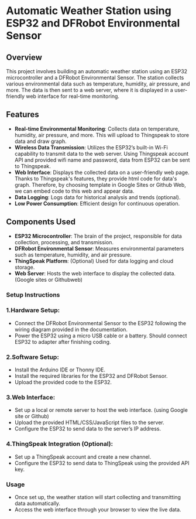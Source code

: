 
# Automatic Weather Station using ESP32 and DFRobot Environmental Sensor

## Overview
This project involves building an automatic weather station using an ESP32 microcontroller and a DFRobot Environmental Sensor. The station collects various environmental data such as temperature, humidity, air pressure, and more. The data is then sent to a web server, where it is displayed in a user-friendly web interface for real-time monitoring.

## Features
 - **Real-time Environmental Monitoring**: Collects data on temperature, humidity, air pressure, and more. This will upload to Thingspeak to store data and draw graph.
- **Wireless Data Transmission**: Utilizes the ESP32’s built-in Wi-Fi capability to transmit data to the web server. Using Thingspeak account API and provided wifi name and password, data from ESP32 can be sent to Thingspeak.
- **Web Interface**: Displays the collected data on a user-friendly web page. Thanks to Thingspeak's features, they provide html code for data's graph. Therefore, by choosing template in Google Sites or Github Web, we can embed code to this web and appear data. 
- **Data Logging**: Logs data for historical analysis and trends (optional).
- **Low Power Consumption**: Efficient design for continuous operation.

## Components Used
- **ESP32 Microcontroller**: The brain of the project, responsible for data collection, processing, and transmission.
- **DFRobot Environmental Sensor**: Measures environmental parameters such as temperature, humidity, and air pressure.
- **ThingSpeak Platform**: (Optional) Used for data logging and cloud storage.
- **Web Server**: Hosts the web interface to display the collected data. (Google sites or Githubweb)

### Setup Instructions
### 1.Hardware Setup:

- Connect the DFRobot Environmental Sensor to the ESP32 following the wiring diagram provided in the documentation.
- Power the ESP32 using a micro USB cable or a battery. Should connect ESP32 to adapter after finishing coding.
### 2.Software Setup:

- Install the Arduino IDE or Thonny IDE.
- Install the required libraries for the ESP32 and DFRobot Sensor.
- Upload the provided code to the ESP32.
### 3.Web Interface:

- Set up a local or remote server to host the web interface. (using Google site or Github)
- Upload the provided HTML/CSS/JavaScript files to the server.
- Configure the ESP32 to send data to the server’s IP address.
### 4.ThingSpeak Integration (Optional):

- Set up a ThingSpeak account and create a new channel.
- Configure the ESP32 to send data to ThingSpeak using the provided API key.
### Usage
- Once set up, the weather station will start collecting and transmitting data automatically.
- Access the web interface through your browser to view the live data.
